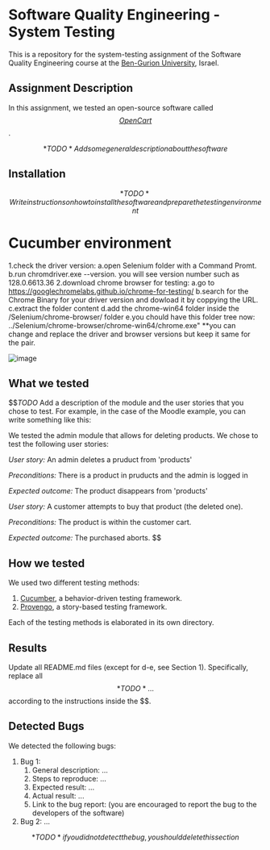 # Software Quality Engineering - System Testing
This is a repository for the system-testing assignment of the Software Quality Engineering course at the [Ben-Gurion University](https://in.bgu.ac.il/), Israel.

## Assignment Description
In this assignment, we tested an open-source software called [$$OpenCart$$](https://www.opencart.com/).

$$*TODO* Add some general description about the software$$

## Installation
$$*TODO* Write instructions on how to install the software and prepare the testing environment$$

# Cucumber environment
1.check the driver version:
   a.open Selenium folder with a Command Promt.
   b.run chromdriver.exe --version. you will see version number such as 128.0.6613.36 
2.download chrome browser for testing:
   a.go to https://googlechromelabs.github.io/chrome-for-testing/ 
   b.search for the Chrome Binary for your driver version and dowload it by coppying the URL.
   c.extract the folder content
   d.add the chrome-win64 folder inside the /Selenium/chrome-browser/ folder
   e.you chould have this folder tree now: ../Selenium/chrome-browser/chrome-win64/chrome.exe"
   **you can change and replace the driver and browser versions but keep it same for the pair.

![image](https://github.com/user-attachments/assets/e9b64ff2-780c-4d8d-9912-66fb08172b94)


## What we tested
$$*TODO* Add a description of the module and the user stories that you chose to test.
For example, in the case of the Moodle example, you can write something like this:

We tested the admin module that allows for deleting products. We chose to test the following user stories: 

*User story:* An admin deletes a pruduct from 'products'

*Preconditions:* There is a product in pruducts and the admin is logged in

*Expected outcome:* The product disappears from 'products'

*User story:* A customer attempts to buy that product (the deleted one).

*Preconditions:* The product is within the customer cart.

*Expected outcome:* The purchased aborts.
$$

## How we tested
We used two different testing methods:
1. [Cucumber](https://cucumber.io/), a behavior-driven testing framework.
2. [Provengo](https://provengo.tech/), a story-based testing framework.

Each of the testing methods is elaborated in its own directory. 

## Results
Update all README.md files (except for d-e, see Section 1). Specifically, replace all $$*TODO*…$$ according to the instructions inside the $$.

## Detected Bugs
We detected the following bugs:

1. Bug 1: 
   1. General description: ...
   2. Steps to reproduce: ...
   3. Expected result: ...
   4. Actual result: ...
   5. Link to the bug report: (you are encouraged to report the bug to the developers of the software)
2. Bug 2: ...

$$*TODO* if you did not detect the bug, you should delete this section$$  
